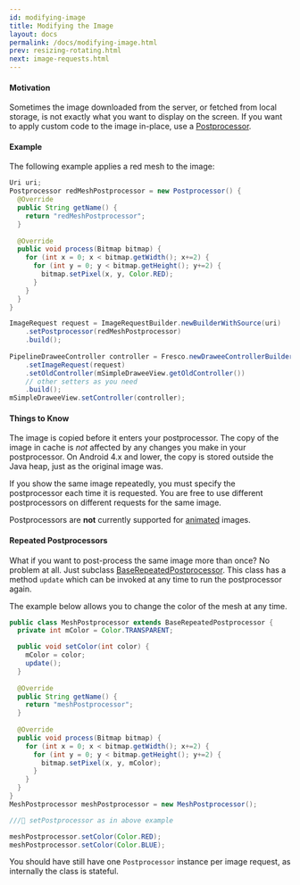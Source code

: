 ```yaml
---
id: modifying-image
title: Modifying the Image
layout: docs
permalink: /docs/modifying-image.html
prev: resizing-rotating.html
next: image-requests.html
---
```


#### Motivation

Sometimes the image downloaded from the server, or fetched from local storage, is not exactly what you want to display on the screen. If you want to apply custom code to the image in-place, use a [Postprocessor](../javadoc/reference/com/facebook/imagepipeline/request/Postprocessor.html).

#### Example

The following example applies a red mesh to the image:

```java
Uri uri;
Postprocessor redMeshPostprocessor = new Postprocessor() { 
  @Override
  public String getName() {
    return "redMeshPostprocessor";
  }
  
  @Override
  public void process(Bitmap bitmap) {
    for (int x = 0; x < bitmap.getWidth(); x+=2) {
      for (int y = 0; y < bitmap.getHeight(); y+=2) {
        bitmap.setPixel(x, y, Color.RED);
      }
    }
  }
}

ImageRequest request = ImageRequestBuilder.newBuilderWithSource(uri)
    .setPostprocessor(redMeshPostprocessor)
    .build();
    
PipelineDraweeController controller = Fresco.newDraweeControllerBuilder()
    .setImageRequest(request)
    .setOldController(mSimpleDraweeView.getOldController())
    // other setters as you need
    .build();
mSimpleDraweeView.setController(controller);
```

#### Things to Know

The image is copied before it enters your postprocessor. The copy of the image in cache is *not* affected by any changes you make in your postprocessor. On Android 4.x and lower, the copy is stored outside the Java heap, just as the original image was.

If you show the same image repeatedly, you must specify the postprocessor each time it is requested. You are free to use different postprocessors on different requests for the same image.

Postprocessors are **not** currently supported for [animated](animations.html) images.

#### Repeated Postprocessors

What if you want to post-process the same image more than once? No problem at all. Just subclass [BaseRepeatedPostprocessor](../javadoc/reference/com/facebook/imagepipeline/request/BaseRepeatedPostProcessor.html). This class has a method `update` which can be invoked at any time to run the postprocessor again.

The example below allows you to change the color of the mesh at any time.

```java
public class MeshPostprocessor extends BaseRepeatedPostprocessor { 
  private int mColor = Color.TRANSPARENT;

  public void setColor(int color) {
    mColor = color;
    update();
  }
  
  @Override
  public String getName() {
    return "meshPostprocessor";
  }
  
  @Override
  public void process(Bitmap bitmap) {
    for (int x = 0; x < bitmap.getWidth(); x+=2) {
      for (int y = 0; y < bitmap.getHeight(); y+=2) {
        bitmap.setPixel(x, y, mColor);
      }
    }
  }
}
MeshPostprocessor meshPostprocessor = new MeshPostprocessor();

/// setPostprocessor as in above example

meshPostprocessor.setColor(Color.RED);
meshPostprocessor.setColor(Color.BLUE);
```

You should have still have one `Postprocessor` instance per image request, as internally the class is stateful.
